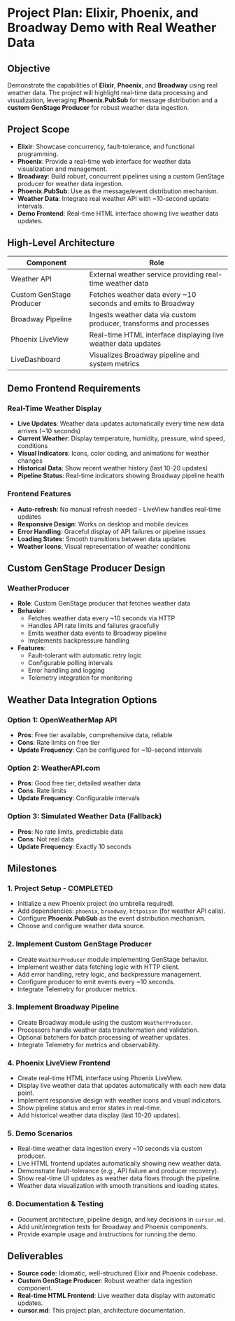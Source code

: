 # Project Plan: Elixir, Phoenix, and Broadway Demo with Real Weather Data

## Objective

Demonstrate the capabilities of **Elixir**, **Phoenix**, and **Broadway** using real weather data. The project will highlight real-time data processing and visualization, leveraging **Phoenix.PubSub** for message distribution and a **custom GenStage Producer** for robust weather data ingestion.

## Project Scope

- **Elixir**: Showcase concurrency, fault-tolerance, and functional programming.
- **Phoenix**: Provide a real-time web interface for weather data visualization and management.
- **Broadway**: Build robust, concurrent pipelines using a custom GenStage producer for weather data ingestion.
- **Phoenix.PubSub**: Use as the message/event distribution mechanism.
- **Weather Data**: Integrate real weather API with ~10-second update intervals.
- **Demo Frontend**: Real-time HTML interface showing live weather data updates.

## High-Level Architecture

| Component                | Role                                                               |
| ------------------------ | ------------------------------------------------------------------ |
| Weather API              | External weather service providing real-time weather data          |
| Custom GenStage Producer | Fetches weather data every ~10 seconds and emits to Broadway       |
| Broadway Pipeline        | Ingests weather data via custom producer, transforms and processes |
| Phoenix LiveView         | Real-time HTML interface displaying live weather data updates      |
| LiveDashboard            | Visualizes Broadway pipeline and system metrics                    |

## Demo Frontend Requirements

### Real-Time Weather Display

- **Live Updates**: Weather data updates automatically every time new data arrives (~10 seconds)
- **Current Weather**: Display temperature, humidity, pressure, wind speed, conditions
- **Visual Indicators**: Icons, color coding, and animations for weather changes
- **Historical Data**: Show recent weather history (last 10-20 updates)
- **Pipeline Status**: Real-time indicators showing Broadway pipeline health

### Frontend Features

- **Auto-refresh**: No manual refresh needed - LiveView handles real-time updates
- **Responsive Design**: Works on desktop and mobile devices
- **Error Handling**: Graceful display of API failures or pipeline issues
- **Loading States**: Smooth transitions between data updates
- **Weather Icons**: Visual representation of weather conditions

## Custom GenStage Producer Design

### WeatherProducer

- **Role**: Custom GenStage producer that fetches weather data
- **Behavior**:
  - Fetches weather data every ~10 seconds via HTTP
  - Handles API rate limits and failures gracefully
  - Emits weather data events to Broadway pipeline
  - Implements backpressure handling
- **Features**:
  - Fault-tolerant with automatic retry logic
  - Configurable polling intervals
  - Error handling and logging
  - Telemetry integration for monitoring

## Weather Data Integration Options

### Option 1: OpenWeatherMap API

- **Pros**: Free tier available, comprehensive data, reliable
- **Cons**: Rate limits on free tier
- **Update Frequency**: Can be configured for ~10-second intervals

### Option 2: WeatherAPI.com

- **Pros**: Good free tier, detailed weather data
- **Cons**: Rate limits
- **Update Frequency**: Configurable intervals

### Option 3: Simulated Weather Data (Fallback)

- **Pros**: No rate limits, predictable data
- **Cons**: Not real data
- **Update Frequency**: Exactly 10 seconds

## Milestones

### 1. Project Setup - COMPLETED

- Initialize a new Phoenix project (no umbrella required).
- Add dependencies: `phoenix`, `broadway`, `httpoison` (for weather API calls).
- Configure **Phoenix.PubSub** as the event distribution mechanism.
- Choose and configure weather data source.

### 2. Implement Custom GenStage Producer

- Create `WeatherProducer` module implementing GenStage behavior.
- Implement weather data fetching logic with HTTP client.
- Add error handling, retry logic, and backpressure management.
- Configure producer to emit events every ~10 seconds.
- Integrate Telemetry for producer metrics.

### 3. Implement Broadway Pipeline

- Create Broadway module using the custom `WeatherProducer`.
- Processors handle weather data transformation and validation.
- Optional batchers for batch processing of weather updates.
- Integrate Telemetry for metrics and observability.

### 4. Phoenix LiveView Frontend

- Create real-time HTML interface using Phoenix LiveView.
- Display live weather data that updates automatically with each new data point.
- Implement responsive design with weather icons and visual indicators.
- Show pipeline status and error states in real-time.
- Add historical weather data display (last 10-20 updates).

### 5. Demo Scenarios

- Real-time weather data ingestion every ~10 seconds via custom producer.
- Live HTML frontend updates automatically showing new weather data.
- Demonstrate fault-tolerance (e.g., API failure and producer recovery).
- Show real-time UI updates as weather data flows through the pipeline.
- Weather data visualization with smooth transitions and loading states.

### 6. Documentation & Testing

- Document architecture, pipeline design, and key decisions in `cursor.md`.
- Add unit/integration tests for Broadway and Phoenix components.
- Provide example usage and instructions for running the demo.

## Deliverables

- **Source code**: Idiomatic, well-structured Elixir and Phoenix codebase.
- **Custom GenStage Producer**: Robust weather data ingestion component.
- **Real-time HTML Frontend**: Live weather data display with automatic updates.
- **cursor.md**: This project plan, architecture documentation.
